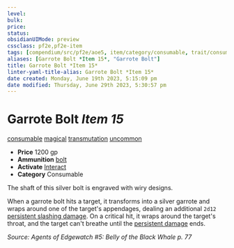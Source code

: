 ```yaml
---
level:
bulk:
price:
status:
obsidianUIMode: preview
cssclass: pf2e,pf2e-item
tags: [compendium/src/pf2e/aoe5, item/category/consumable, trait/consumable, trait/magical, trait/transmutation, trait/uncommon]
aliases: [Garrote Bolt *Item 15*, "Garrote Bolt"]
title: Garrote Bolt *Item 15*
linter-yaml-title-alias: Garrote Bolt *Item 15*
date created: Monday, June 19th 2023, 5:15:09 pm
date modified: Thursday, June 29th 2023, 5:30:57 pm
---
```


# Garrote Bolt *Item 15*

[consumable](rules/traits/consumable.md) [magical](rules/traits/magical.md) [transmutation](rules/traits/transmutation.md) [uncommon](rules/traits/uncommon.md)  

- **Price** 1200 gp
- **Ammunition** [bolt](compendium/equipment/items/bolt.md)
- **Activate** [Interact](rules/actions/interact.md)
- **Category** Consumable

The shaft of this silver bolt is engraved with wiry designs.

When a garrote bolt hits a target, it transforms into a silver garrote and wraps around one of the target's appendages, dealing an additional `2d12` [persistent slashing damage](rules/conditions.md#Persistent%20Damage). On a critical hit, it wraps around the target's throat, and the target can't breathe until the [persistent damage](rules/conditions.md#Persistent%20Damage) ends.

*Source: Agents of Edgewatch #5: Belly of the Black Whale p. 77*
